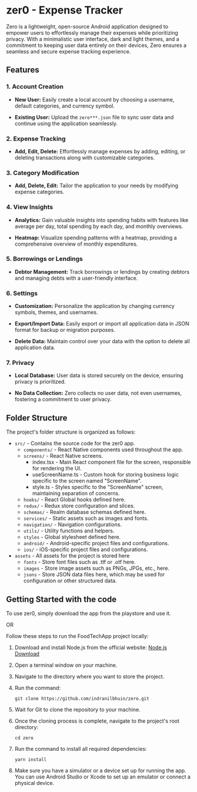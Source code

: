 # zer0 - Expense Tracker

Zero is a lightweight, open-source Android application designed to empower users to effortlessly manage their expenses while prioritizing privacy. With a minimalistic user interface, dark and light themes, and a commitment to keeping user data entirely on their devices, Zero ensures a seamless and secure expense tracking experience.

## Features

### 1. Account Creation

- **New User:** Easily create a local account by choosing a username, default categories, and currency symbol.

- **Existing User:** Upload the `zero***.json` file to sync user data and continue using the application seamlessly.

### 2. Expense Tracking

- **Add, Edit, Delete:** Effortlessly manage expenses by adding, editing, or deleting transactions along with customizable categories.

### 3. Category Modification

- **Add, Delete, Edit:** Tailor the application to your needs by modifying expense categories.

### 4. View Insights

- **Analytics:** Gain valuable insights into spending habits with features like average per day, total spending by each day, and monthly overviews.

- **Heatmap:** Visualize spending patterns with a heatmap, providing a comprehensive overview of monthly expenditures.

### 5. Borrowings or Lendings

- **Debtor Management:** Track borrowings or lendings by creating debtors and managing debts with a user-friendly interface.

### 6. Settings

- **Customization:** Personalize the application by changing currency symbols, themes, and usernames.

- **Export/Import Data:** Easily export or import all application data in JSON format for backup or migration purposes.

- **Delete Data:** Maintain control over your data with the option to delete all application data.

### 7. Privacy

- **Local Database:** User data is stored securely on the device, ensuring privacy is prioritized.

- **No Data Collection:** Zero collects no user data, not even usernames, fostering a commitment to user privacy.

## Folder Structure

The project's folder structure is organized as follows:

- `src/` - Contains the source code for the zer0 app.
   - `components/` - React Native components used throughout the app.
   - `screens/` - React Native screens.
      - index.tsx - Main React component file for the screen, responsible for rendering the UI.
      - useScreenName.ts - Custom hook for storing business logic specific to the screen named "ScreenName".
      - style.ts - Styles specific to the "ScreenName" screen, maintaining separation of concerns.
   - `hooks/` - React Global hooks defined here.
   - `redux/` - Redux store configuration and slices.
   - `schemas/` - Realm database schemas defined here.
   - `services/` - Static assets such as images and fonts.
   - `navigation/` - Navigation configurations.
   - `utils/` - Utility functions and helpers.
   - `styles` - Global stylesheet defined here.
   - `android/` - Android-specific project files and configurations.
   - `ios/` - iOS-specific project files and configurations.
- `assets` - All assets for the project is stored here
   - `fonts` - Store font files such as .ttf or .otf here.
   - `images` - Store image assets such as PNGs, JPGs, etc., here.
   - `jsons` - Store JSON data files here, which may be used for configuration or other structured data.

## Getting Started with the code

To use zer0, simply download the app from the playstore and use it.

OR

Follow these steps to run the FoodTechApp project locally:

1. Download and install Node.js from the official website: [Node.js Download](https://nodejs.org/en/download/)

2. Open a terminal window on your machine.

3. Navigate to the directory where you want to store the project.

4. Run the command:

   ```shell
   git clone https://github.com/indranilbhuin/zero.git
   ```

5. Wait for Git to clone the repository to your machine.

6. Once the cloning process is complete, navigate to the project's root directory:

    ```shell
    cd zero
    ```

7. Run the command to install all required dependencies:

    ```shell
   yarn install
   ```

8. Make sure you have a simulator or a device set up for running the app. You can use Android Studio or Xcode to set up an emulator or connect a physical device.